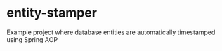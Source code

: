 # entity-stamper
Example project where database entities are automatically timestamped using Spring AOP
